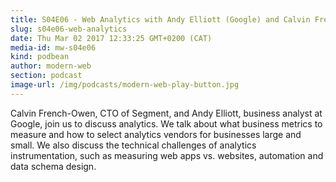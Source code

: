 ```yaml
---
title: S04E06 - Web Analytics with Andy Elliott (Google) and Calvin French-Owen (Segment)
slug: s04e06-web-analytics
date: Thu Mar 02 2017 12:33:25 GMT+0200 (CAT)
media-id: mw-s04e06
kind: podbean
author: modern-web
section: podcast
image-url: /img/podcasts/modern-web-play-button.jpg
---
```

Calvin French-Owen, CTO of Segment, and Andy Elliott, business analyst at Google, join us to discuss analytics. We talk about what business metrics to measure and how to select analytics vendors for businesses large and small. We also discuss the technical challenges of analytics instrumentation, such as measuring web apps vs. websites, automation and data schema design.